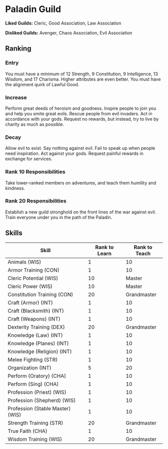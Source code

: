 # Paladin Guild

**Liked Guilds:** Cleric, Good Association, Law Association

**Disliked Guilds:** Avenger, Chaos Association, Evil Association

## Ranking

### Entry

You must have a minimum of 12 Strength, 9 Constitution, 9 Intelligence, 13 Wisdom, and 17 Charisma. Higher attributes are even better. You must have the alignment quirk of Lawful Good.

### Increase

Perform great deeds of heroism and goodness. Inspire people to join you and help you smite great evils. Rescue people from evil invaders. Act in accordance with your gods. Request no rewards, but instead, try to live by charity as much as possible.

### Decay

Allow evil to exist. Say nothing against evil. Fail to speak up when people need inspiration. Act against your gods. Request painful rewards in exchange for services.

### Rank 10 Responsibilities

Take lower-ranked members on adventures, and teach them humility and kindness.

### Rank 20 Responsibilities

Establish a new guild stronghold on the front lines of the war against evil. Train everyone under you in the path of the Paladin.

## Skills

| Skill | Rank to Learn | Rank to Teach |
| ---   | ---           | ---           |
| Animals (WIS) | 1 | 10
| Armor Training (CON) | 1 | 10
| Cleric Potential (WIS) | 10 | Master
| Cleric Power (WIS) | 10 | Master
| Constitution Training (CON) | 20 | Grandmaster
| Craft (Armor) (INT) | 1 | 10
| Craft (Blacksmith) (INT) | 1 | 10
| Craft (Weapons) (INT) | 1 | 10
| Dexterity Training (DEX) | 20 | Grandmaster
| Knowledge (Law) (INT) | 1 | 10
| Knowledge (Planes) (INT) | 1 | 10
| Knowledge (Religion) (INT) | 1 | 10
| Melee Fighting (STR) | 1 | 10
| Organization (INT) | 5 | 20
| Perform (Oratory) (CHA) | 1 | 10
| Perform (Sing) (CHA) | 1 | 10
| Profession (Priest) (WIS) | 1 | 10
| Profession (Shepherd) (WIS) | 1 | 10
| Profession (Stable Master) (WIS) | 1 | 10
| Strength Training (STR) | 20 | Grandmaster
| True Faith (CHA) | 1 | 10
| Wisdom Training (WIS) | 20 | Grandmaster
